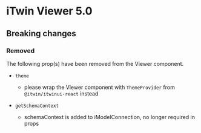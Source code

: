# iTwin Viewer 5.0

## Breaking changes

### Removed

The following prop(s) have been removed from the Viewer component.

- `theme`
  - please wrap the Viewer component with `ThemeProvider` from `@itwin/itwinui-react` instead

- `getSchemaContext`
  - schemaContext is added to iModelConnection, no longer required in props